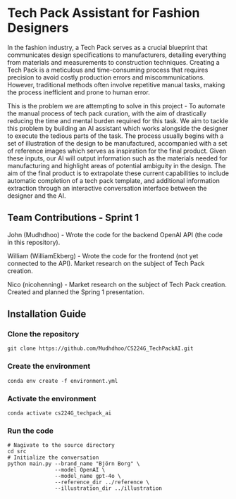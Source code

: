 # Tech Pack Assistant for Fashion Designers

In the fashion industry, a Tech Pack serves as a crucial blueprint that communicates design specifications to manufacturers, detailing everything from materials and measurements to construction techniques. Creating a Tech Pack is a meticulous and time-consuming process that requires precision to avoid costly production errors and miscommunications. However, traditional methods often involve repetitive manual tasks, making the process inefficient and prone to human error. 

This is the problem we are attempting to solve in this project - To automate the manual process of tech pack curation, with the aim of drastically reducing the time and mental burden required for this task. We aim to tackle this problem by building an AI assistant which works alongside the designer to execute the tedious parts of the task. The process usually begins with a set of illustration of the design to be manufactured, accompanied with a set of reference images which serves as inspiration for the final product. Given these inputs, our AI will output information such as the materials needed for manufacturing and highlight areas of potential ambiguity in the design. The aim of the final product is to extrapolate these current capabilities to include automatic completion of a tech pack template, and additional information extraction through an interactive conversation interface between the designer and the AI.

## Team Contributions - Sprint 1

John (Mudhdhoo) - Wrote the code for the backend OpenAI API (the code in this repository).

William (WilliamEkberg) - Wrote the code for the frontend (not yet connected to the API). Market research on the subject of Tech Pack creation.

Nico (nicohenning) - Market research on the subject of Tech Pack creation. Created and planned the Spring 1 presentation.

## Installation Guide
### Clone the repository
```
git clone https://github.com/Mudhdhoo/CS224G_TechPackAI.git
```
### Create the environment
```
conda env create -f environment.yml
```

### Activate the environment
```
conda activate cs224G_techpack_ai
```

### Run the code
```
# Nagivate to the source directory
cd src
# Initialize the conversation
python main.py --brand_name "Björn Borg" \
               --model OpenAI \
               --model_name gpt-4o \
               --reference_dir ../reference \
               --illustration_dir ../illustration
```
